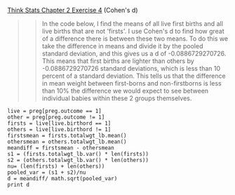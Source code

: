 [Think Stats Chapter 2 Exercise 4](http://greenteapress.com/thinkstats2/html/thinkstats2003.html#toc24) (Cohen's d)

>>In the code below, I find the means of all live first births and all live births that are not 'firsts'. I use Cohen's d to find how great of a difference there is between these two means. To do this we take the difference in means and divide it by the pooled standard deviation, and this gives us a d of -0.0886729270726. This means that first births are lighter than others by -0.0886729270726 standard deviations, which is less than 10 percent of a standard deviation. This tells us that the difference in mean weight between first-borns and non-firstborns is less than 10% the difference we would expect to see between individual babies within these 2 groups themselves. 
>>
```
live = preg[preg.outcome == 1]
other = preg[preg.outcome != 1]
firsts = live[live.birthord == 1]
others = live[live.birthord != 1]
firstsmean = firsts.totalwgt_lb.mean()
othersmean = others.totalwgt_lb.mean()
meandiff = firstsmean - othersmean
s1 = (firsts.totalwgt_lb.var() * len(firsts))
s2 = (others.totalwgt_lb.var() * len(others)) 
nu= (len(firsts) + len(others))
pooled_var = (s1 + s2)/nu
d = meandiff/ math.sqrt(pooled_var)
print d
```


